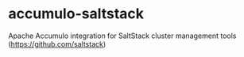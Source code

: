accumulo-saltstack
==================

Apache Accumulo integration for SaltStack cluster management tools (https://github.com/saltstack)
